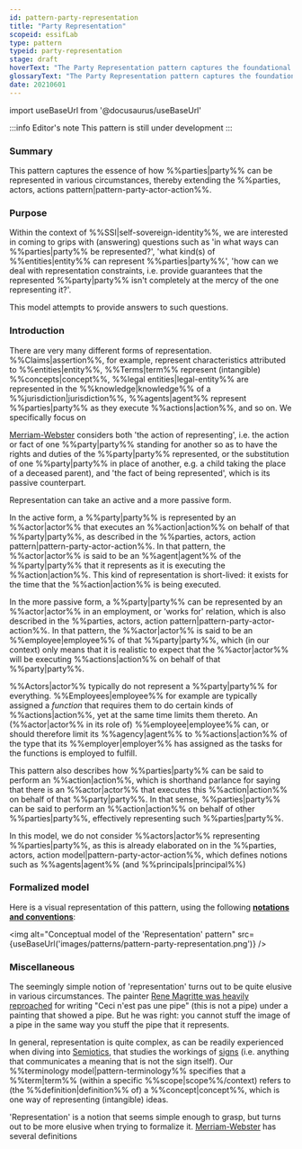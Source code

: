 ```yaml
---
id: pattern-party-representation
title: "Party Representation"
scopeid: essifLab
type: pattern
typeid: party-representation
stage: draft
hoverText: "The Party Representation pattern captures the foundational concepts and relations that we need for thinking about how Parties can be represented in various circumstances."
glossaryText: "The Party Representation pattern captures the foundational concepts and relations that we need for thinking about how %%parties^party%% can be represented in various circumstances."
date: 20210601
---
```


import useBaseUrl from '@docusaurus/useBaseUrl'

:::info Editor's note
This pattern is still under development
:::

### Summary
This pattern captures the essence of how %%parties|party%% can be represented in various circumstances, thereby extending the %%parties, actors, actions pattern|pattern-party-actor-action%%.

### Purpose
Within the context of %%SSI|self-sovereign-identity%%, we are interested in coming to grips with (answering) questions such as 'in what ways can %%parties|party%% be represented?', 'what kind(s) of %%entities|entity%% can represent %%parties|party%%', 'how can we deal with representation constraints, i.e. provide guarantees that the represented %%party|party%% isn't completely at the mercy of the one representing it?'.

This model attempts to provide answers to such questions.
### Introduction
There are very many different forms of representation. %%Claims|assertion%%, for example, represent characteristics attributed to %%entities|entity%%, %%Terms|term%% represent (intangible) %%concepts|concept%%, %%legal entities|legal-entity%% are represented in the %%knowledge|knowledge%% of a %%jurisdiction|jurisdiction%%, %%agents|agent%% represent %%parties|party%% as they execute %%actions|action%%, and so on. We specifically focus on

[Merriam-Webster](https://www.merriam-webster.com/dictionary/representation) considers both 'the action of representing', i.e. the action or fact of one %%party|party%% standing for another so as to have the rights and duties of the %%party|party%% represented, or the substitution of one %%party|party%% in place of another, e.g. a child taking the place of a deceased parent), and 'the fact of being represented', which is its passive counterpart.








Representation can take an active and a more passive form.

In the active form, a %%party|party%% is represented by an %%actor|actor%% that executes an %%action|action%% on behalf of that %%party|party%%, as described in the %%parties, actors, action pattern|pattern-party-actor-action%%. In that pattern, the %%actor|actor%% is said to be an %%agent|agent%% of the %%party|party%% that it represents as it is executing the %%action|action%%. This kind of representation is short-lived: it exists for the time that the %%action|action%% is being executed.

In the more passive form, a %%party|party%% can be represented by an %%actor|actor%% in an employment, or 'works for' relation, which is also described in the %%parties, actors, action pattern|pattern-party-actor-action%%. In that pattern, the %%actor|actor%% is said to be an %%employee|employee%% of that %%party|party%%, which (in our context) only means that it is realistic to expect that the %%actor|actor%% will be executing %%actions|action%% on behalf of that %%party|party%%.

%%Actors|actor%% typically do not represent a %%party|party%% for everything. %%Employees|employee%% for example are typically assigned a *function* that requires them to do certain kinds of %%actions|action%%, yet at the same time limits them thereto. An (%%actor|actor%% in its role of) %%employee|employee%% can, or should therefore limit its %%agency|agent%% to %%actions|action%% of the type that its %%employer|employer%% has assigned as the tasks for the functions is employed to fulfill.




This pattern also describes how %%parties|party%% can be said to perform an %%action|action%%, which is shorthand parlance for saying that there is an %%actor|actor%% that executes this %%action|action%% on behalf of that %%party|party%%. In that sense, %%parties|party%% can be said to perform an %%action|action%% on behalf of other %%parties|party%%, effectively representing such %%parties|party%%.





In this model, we do not consider %%actors|actor%% representing %%parties|party%%, as this is already elaborated on in the %%parties, actors, action model|pattern-party-actor-action%%, which defines notions such as %%agents|agent%% (and %%principals|principal%%)

### Formalized model
Here is a visual representation of this pattern, using the following **[notations and conventions](../notations-and-conventions#pattern-diagram-notations)**:

<img
  alt="Conceptual model of the 'Representation' pattern"
  src={useBaseUrl('images/patterns/pattern-party-representation.png')}
/>

### Miscellaneous
The seemingly simple notion of 'representation' turns out to be quite elusive in various circumstances. The painter [Rene Magritte was heavily reproached](https://en.wikipedia.org/wiki/The_Treachery_of_Images) for writing "Ceci n'est pas une pipe" (this is not a pipe) under a painting that showed a pipe. But he was right: you cannot stuff the image of a pipe in the same way you stuff the pipe that it represents.

In general, representation is quite complex, as can be readily experienced when diving into [Semiotics](https://en.wikipedia.org/wiki/Semiotics), that studies the workings of [signs](https://en.wikipedia.org/wiki/Sign_(semiotics)) (i.e. anything that communicates a meaning that is not the sign itself). Our %%terminology model|pattern-terminology%% specifies that a %%term|term%% (within a specific %%scope|scope%%/context) refers to (the %%definition|definition%% of) a %%concept|concept%%, which is one way of representing (intangible) ideas.

'Representation' is a notion that seems simple enough to grasp, but turns out to be more elusive when trying to formalize it. [Merriam-Webster](https://www.merriam-webster.com/dictionary/representation) has several definitions
